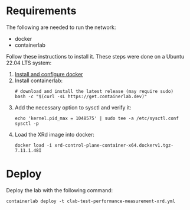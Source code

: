 # Requirements
The following are needed to run the network:
- docker
- containerlab

Follow these instructions to install it. These steps were done on a Ubuntu 22.04 LTS system:
1. [Install and configure docker](https://docs.docker.com/engine/install/ubuntu/)
2. Install containerlab:
    ```
    # download and install the latest release (may require sudo)
    bash -c "$(curl -sL https://get.containerlab.dev)"
    ```
3. Add the necessary option to sysctl and verify it:
   ```
   echo 'kernel.pid_max = 1048575' | sudo tee -a /etc/sysctl.conf
   sysctl -p
   ```
4. Load the XRd image into docker:
   ```
   docker load -i xrd-control-plane-container-x64.dockerv1.tgz-7.11.1.48I
   ```
# Deploy
Deploy the lab with the following command:
```
containerlab deploy -t clab-test-performance-measurement-xrd.yml
``````

